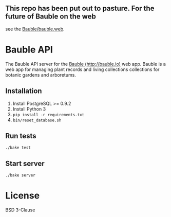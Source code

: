 ## This repo has been put out to pasture.  For the future of Bauble on the web
   see the [Bauble/bauble.web](https://github.com/Bauble/bauble.web).

# Bauble API

The Bauble API server for the [Bauble (http://bauble.io)](http://bauble.io) web app.  Bauble is a web app for managing plant records and living collections collections for botanic gardens and arboretums.

## Installation
 1. Install PostgreSQL >= 0.9.2
 2. Install Python 3
 3. ```pip install -r requirements.txt```
 4. ```bin/reset_database.sh```

## Run tests

```./bake test```


## Start server

```./bake server```


# License
BSD 3-Clause
